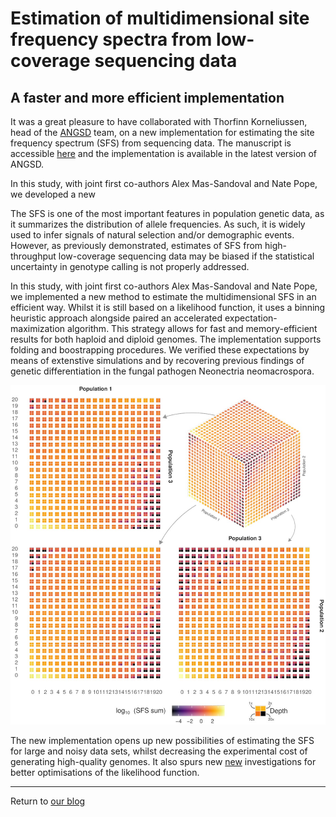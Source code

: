 
# Estimation of multidimensional site frequency spectra from low-coverage sequencing data

## A faster and more efficient implementation

It was a great pleasure to have collaborated with Thorfinn Korneliussen, head of the [ANGSD](http://www.popgen.dk/angsd/index.php/ANGSD) team, on a new implementation for estimating the site frequency spectrum (SFS) from sequencing data.
The manuscript is accessible [here](/assets/SFS_paper.pdf) and the implementation is available in the latest version of ANGSD.

In this study, with joint first co-authors Alex Mas-Sandoval and Nate Pope, we developed a new 


The SFS is one of the most important features in population genetic data, as it summarizes the distribution of allele frequencies. As such, it is widely used to infer signals of natural selection and/or demographic events.
However, as previously demonstrated, estimates of SFS from high-throughput low-coverage sequencing data may be biased if the statistical uncertainty in genotype calling is not properly addressed.

In this study, with joint first co-authors Alex Mas-Sandoval and Nate Pope, we implemented a new method to estimate the multidimensional SFS in an efficient way. Whilst it is still based on a likelihood function, it uses a binning heuristic approach alongside paired 
an accelerated expectation-maximization algorithm.
This strategy allows for fast and memory-efficient results for both haploid and diploid genomes.
The implementation supports folding and boostrapping procedures.
We verified these expectations by means of extenstive simulations and by recovering previous findings of genetic differentiation in the fungal pathogen Neonectria neomacrospora.

![](/assets/SFS_plot.jpeg)

The new implementation opens up new possibilities of estimating the SFS for large and noisy data sets, whilst decreasing the experimental cost of generating high-quality genomes. 
It also spurs new [new](https://www.biorxiv.org/content/10.1101/2022.05.24.493190) investigations for better optimisations of the likelihood function. 

------------------------------------------

Return to [our blog](https://mfumagalli.github.io/blog)




